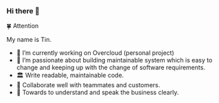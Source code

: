 ### Hi there 👋

🍀 Attention 

My name is Tin. 

- 🔭 I’m currently working on Overcloud (personal project)
- 🌱 I’m passionate about building maintainable system which is easy to change and keeping up with the change of software requirements.
- 🏛  Write readable, maintainable code.
- 👯 Collaborate well with teammates and customers.
- 🤔 Towards to understand and speak the business clearly.

